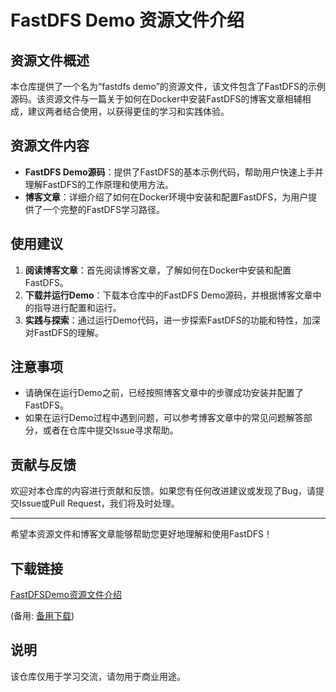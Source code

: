 # FastDFS Demo 资源文件介绍

## 资源文件概述

本仓库提供了一个名为“fastdfs demo”的资源文件，该文件包含了FastDFS的示例源码。该资源文件与一篇关于如何在Docker中安装FastDFS的博客文章相辅相成，建议两者结合使用，以获得更佳的学习和实践体验。

## 资源文件内容

- **FastDFS Demo源码**：提供了FastDFS的基本示例代码，帮助用户快速上手并理解FastDFS的工作原理和使用方法。
- **博客文章**：详细介绍了如何在Docker环境中安装和配置FastDFS，为用户提供了一个完整的FastDFS学习路径。

## 使用建议

1. **阅读博客文章**：首先阅读博客文章，了解如何在Docker中安装和配置FastDFS。
2. **下载并运行Demo**：下载本仓库中的FastDFS Demo源码，并根据博客文章中的指导进行配置和运行。
3. **实践与探索**：通过运行Demo代码，进一步探索FastDFS的功能和特性，加深对FastDFS的理解。

## 注意事项

- 请确保在运行Demo之前，已经按照博客文章中的步骤成功安装并配置了FastDFS。
- 如果在运行Demo过程中遇到问题，可以参考博客文章中的常见问题解答部分，或者在仓库中提交Issue寻求帮助。

## 贡献与反馈

欢迎对本仓库的内容进行贡献和反馈。如果您有任何改进建议或发现了Bug，请提交Issue或Pull Request，我们将及时处理。

---

希望本资源文件和博客文章能够帮助您更好地理解和使用FastDFS！

## 下载链接
[FastDFSDemo资源文件介绍](https://pan.quark.cn/s/8a7f1a247372) 

(备用: [备用下载](https://pan.baidu.com/s/12Uil0g73_wZsjPLyYyuWtQ?pwd=1234))

## 说明

该仓库仅用于学习交流，请勿用于商业用途。
